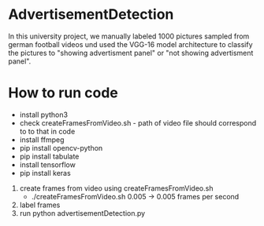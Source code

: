# AdvertisementDetection

In this university project, we manually labeled 1000 pictures sampled from german 
football videos und used the VGG-16 model architecture to classify the pictures to "showing advertisment panel" 
or "not showing advertisment panel".

# How to run code

- install python3
- check createFramesFromVideo.sh - path of video file should correspond to to that in code
- install ffmpeg
- pip install opencv-python
- pip install tabulate
- install tensorflow
- pip install keras

1. create frames from video using createFramesFromVideo.sh
	- ./createFramesFromVideo.sh 0.005 -> 0.005 frames per second
2. label frames
3. run python advertisementDetection.py

